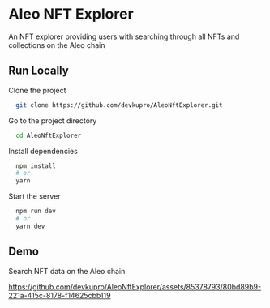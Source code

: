 
# Aleo NFT Explorer

An NFT explorer providing users with searching through all NFTs and collections on the Aleo chain

## Run Locally

Clone the project

```bash
  git clone https://github.com/devkupro/AleoNftExplorer.git
```

Go to the project directory

```bash
  cd AleoNftExplorer
```

Install dependencies

```bash
  npm install
  # or 
  yarn 
```

Start the server

```bash
  npm run dev
  # or 
  yarn dev
```


## Demo

Search NFT data on the Aleo chain



https://github.com/devkupro/AleoNftExplorer/assets/85378793/80bd89b9-221a-415c-8178-f14625cbb119


